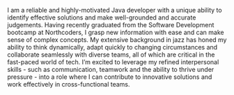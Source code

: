 ‬I am a reliable and highly-motivated Java developer with a unique ability to identify effective solutions and make‬
well-grounded and accurate judgements. Having recently graduated from the Software Development bootcamp at‬
Northcoders, I grasp new information with ease and can make sense of complex concepts. My extensive background in jazz‬
‭has honed my ability to think dynamically, adapt quickly to changing circumstances and collaborate seamlessly with diverse‬
‭teams, all of which are critical in the fast-paced world of tech. I’m excited to leverage my refined interpersonal skills - such as‬
‭communication, teamwork and the ability to thrive under pressure - into a role where I can contribute to innovative solutions‬
‭and work effectively in cross-functional teams.‬
‭
